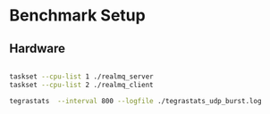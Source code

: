 # Benchmark Setup

## Hardware











```bash

taskset --cpu-list 1 ./realmq_server
taskset --cpu-list 2 ./realmq_client
```


```bash
tegrastats  --interval 800 --logfile ./tegrastats_udp_burst.log
```